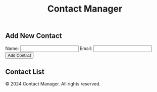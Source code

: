 <!DOCTYPE html>
<html lang="en">
<head>
    <meta charset="UTF-8">
    <meta name="viewport" content="width=device-width, initial-scale=1.0">
    <title>Contact Manager</title>
    <link rel="stylesheet" href="styles.css">
</head>
<body>
    <header>
        <h1>Contact Manager</h1>
    </header>
    <main>
        <section id="add-contact">
            <h2>Add New Contact</h2>
            <form id="contact-form">
                <label for="name">Name:</label>
                <input type="text" id="name" name="name" required>
                <label for="email">Email:</label>
                <input type="email" id="email" name="email" required>
                <button type="submit">Add Contact</button>
            </form>
        </section>
        <section id="contact-list">
            <h2>Contact List</h2>
            <ul id="contacts"></ul>
        </section>
    </main>
    <footer>
        <p>&copy; 2024 Contact Manager. All rights reserved.</p>
    </footer>
    <script src="script.js"></script>
</body>
</html>
